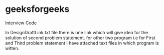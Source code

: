 # geeksforgeeks
Interview Code

In DesignDraftLink.txt file there is one link which will give idea for the solution of second problem statement.
for other two program i.e for First and Third problem statement I have attached text files in which program is witten.
